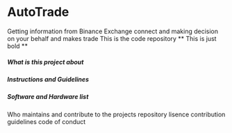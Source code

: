 # AutoTrade
Getting information from Binance Exchange connect and making  decision on your behalf and makes trade
This is the code repository 
** This is just bold **

##### What is this project about

##### Instructions and Guidelines 

##### Software and Hardware list
 
Who maintains and contribute to the projects
repository lisence 
contribution guidelines 
code of conduct 
